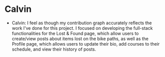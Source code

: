 # Calvin

* Calvin: I feel as though my contribution graph accurately reflects the work I've done for this project. I focused on developing the full-stack functionalities for the Lost & Found page, which allow users to create/view posts about items lost on the bike paths, as well as the Profile page, which allows users to update their bio, add courses to their schedule, and view their history of posts. 
